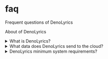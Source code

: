 # faq
Frequent questions of DenoLyrics

About of DenoLyrics

<details>
<summary>What is DenoLyrics?</summary>
the answer...
</details>

<details>
<summary>What data does DenoLyrics send to the cloud?</summary>
the answer...
</details>

<details>
<summary>DenoLyrics minimum system requirements?</summary>
the answer...
</details>
